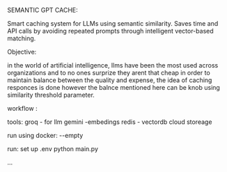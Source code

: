 
SEMANTIC GPT CACHE:

Smart caching system for LLMs using semantic similarity.
Saves time and API calls by avoiding repeated prompts through intelligent vector-based matching.

Objective:

in the world of artificial intelligence, llms have been the most used across organizations
and to no ones surprize they arent that cheap
in order to maintain balance between the quality and expense, the idea of caching responces is done
however the balnce mentioned here can be knob using similarity threshold parameter.

workflow :


tools:
groq - for llm
gemini -embedings
redis - vectordb cloud storeage

run using docker:
--empty

run: set up .env
python main.py

...

